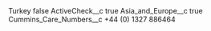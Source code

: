 <?xml version="1.0" encoding="UTF-8"?>
<CustomMetadata xmlns="http://soap.sforce.com/2006/04/metadata" xmlns:xsi="http://www.w3.org/2001/XMLSchema-instance" xmlns:xsd="http://www.w3.org/2001/XMLSchema">
    <label>Turkey</label>
    <protected>false</protected>
    <values>
        <field>ActiveCheck__c</field>
        <value xsi:type="xsd:boolean">true</value>
    </values>
    <values>
        <field>Asia_and_Europe__c</field>
        <value xsi:type="xsd:boolean">true</value>
    </values>
    <values>
        <field>Cummins_Care_Numbers__c</field>
        <value xsi:type="xsd:string">+44 (0) 1327 886464</value>
    </values>
</CustomMetadata>
